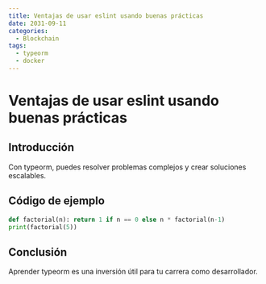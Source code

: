```yaml
---
title: Ventajas de usar eslint usando buenas prácticas
date: 2031-09-11
categories:
  - Blockchain
tags:
  - typeorm
  - docker
---
```


# Ventajas de usar eslint usando buenas prácticas

## Introducción

Con typeorm, puedes resolver problemas complejos y crear soluciones escalables.

## Código de ejemplo

```python
def factorial(n): return 1 if n == 0 else n * factorial(n-1)
print(factorial(5))
```

## Conclusión

Aprender typeorm es una inversión útil para tu carrera como desarrollador.